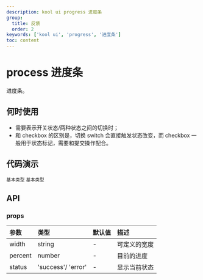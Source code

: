 ```yaml
---
description: kool ui progress 进度条
group:
  title: 反馈
  order: 2
keywords: ['kool ui', 'progress', '进度条']
toc: content
---
```


# process 进度条

进度条。

## 何时使用

- 需要表示开关状态/两种状态之间的切换时；
- 和 checkbox 的区别是，切换 switch 会直接触发状态改变，而 checkbox 一般用于状态标记，需要和提交操作配合。

## 代码演示

<code src="./demo/BasicProgress.tsx">基本类型</code>
<code src="./demo/SuccessProgress.tsx">基本类型</code>

## API

### props

| 参数    | 类型               | 默认值 | 描述         |
| :------ | :----------------- | :----- | :----------- |
| width   | string             | -      | 可定义的宽度 |
| percent | number             | -      | 目前的进度   |
| status  | 'success'/ 'error' | -      | 显示当前状态 |
